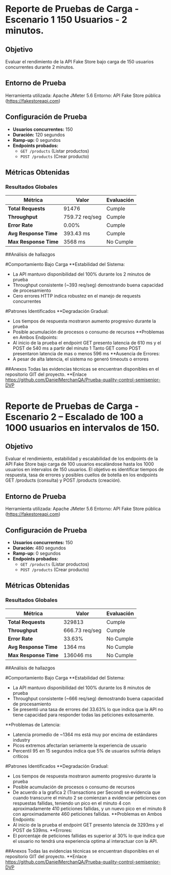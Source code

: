 # Reporte de Pruebas de Carga - Escenario 1 150 Usuarios - 2 minutos.

## Objetivo
Evaluar el rendimiento de la API Fake Store bajo carga de 150 usuarios concurrentes durante 2 minutos.
## Entorno de Prueba
Herramienta utilizada: Apache JMeter 5.6
Entorno: API Fake Store pública (https://fakestoreapi.com)

## Configuración de Prueba
- **Usuarios concurrentes:** 150
- **Duración:** 120 segundos
- **Ramp-up:** 0 segundos
- **Endpoints probados:**
  - `GET /products` (Listar productos)
  - `POST /products` (Crear producto)

## Métricas Obtenidas

### Resultados Globales
| Métrica | Valor | Evaluación |
|---------|-------|------------|
| **Total Requests** | 91476 | Cumple|
| **Throughput** | 759.72 req/seg | Cumple |
| **Error Rate** | 0.00% | Cumple |
| **Avg Response Time** | 393.43 ms | Cumple |
| **Max Response Time** | 3568 ms | No Cumple |

##Análisis de hallazgos

#Comportamiento Bajo Carga
**Estabilidad del Sistema:
- La API mantuvo disponibilidad del 100% durante los 2 minutos de prueba
-  Throughput consistente (~393 req/seg) demostrando buena capacidad de procesamiento
-  Cero errores HTTP indica robustez en el manejo de requests concurrentes

#Patrones Identificados
**Degradación Gradual:
- Los tiempos de respuesta mostraron aumento progresivo durante la prueba
- Posible acumulación de procesos o consumo de recursos
**Problemas en Ambos Endpoints:
- Al inicio de la prueba el endpoint GET presento latencia de 610 ms y el POST de 540 ms a partir del minuto 1 Tanto GET como POST presentaron latencia de mas o menos 596 ms
**Ausencia de Errores:
- A pesar de alta latencia, el sistema no generó timeouts o errores

##Anexos
Todas las evidencias técnicas se encuentran disponibles en el repositorio GIT del proyecto.
**Enlace
https://github.com/DanielMerchanQA/Prueba-quality-control-semisenior-DVP

# Reporte de Pruebas de Carga - Escenario 2 –  Escalado de 100 a 1000 usuarios en intervalos de 150.

## Objetivo
Evaluar el rendimiento, estabilidad y escalabilidad de los endpoints de la API Fake Store bajo carga de 100 usuarios escalándose hasta los 1000 usuarios en intervalos de 150 usuarios. El objetivo es identificar tiempos de respuesta, tasa de errores y posibles cuellos de botella en los endpoints GET /products (consulta) y POST /products (creación).
## Entorno de Prueba
Herramienta utilizada: Apache JMeter 5.6
Entorno: API Fake Store pública (https://fakestoreapi.com)

## Configuración de Prueba
- **Usuarios concurrentes:** 150
- **Duración:** 480 segundos
- **Ramp-up:** 0 segundos
- **Endpoints probados:**
  - `GET /products` (Listar productos)
  - `POST /products` (Crear producto)

## Métricas Obtenidas

### Resultados Globales
| Métrica | Valor | Evaluación |
|---------|-------|------------|
| **Total Requests** | 329813 | Cumple|
| **Throughput** | 666.73 req/seg | Cumple |
| **Error Rate** | 33.63% | No Cumple |
| **Avg Response Time** | 1364 ms | No Cumple |
| **Max Response Time** | 136046 ms | No Cumple |

##Análisis de hallazgos

#Comportamiento Bajo Carga
**Estabilidad del Sistema:
- La API mantuvo disponibilidad del 100% durante los 8 minutos de prueba
- Throughput consistente (~666 req/seg) demostrando buena capacidad de procesamiento
- Se presentó una tasa de errores del 33.63% lo que indica que la API no tiene capacidad para responder todas las peticiones exitosamente.

**Problemas de Latencia:
-  Latencia promedio de ~1364 ms está muy por encima de estándares industry
-  Picos extremos  afectarían seriamente la experiencia de usuario
-  Percentil 95 en 15 segundos indica que 5% de usuarios sufriría delays críticos

#Patrones Identificados
**Degradación Gradual:
- Los tiempos de respuesta mostraron aumento progresivo durante la prueba
- Posible acumulación de procesos o consumo de recursos
- De acuerdo a la grafica 2 (Transactions per Second) se evidencia que cuando transcurre el minuto 2 se comienzan a evidenciar peticiones con respuestas fallidas, teniendo un pico en el minuto 4 con aproximadamente 410 peticiones fallidas, y un nuevo pico en el minuto 8 con aproximadamente 460 peticiones fallidas.
**Problemas en Ambos Endpoints:
- Al inicio de la prueba el endpoint GET presento latencia de 3293ms y el POST de 539ms.
**Errores:
- El porcentaje de peticiones fallidas es superior al 30% lo que indica que el usuario no tendrá una experiencia optima al interactuar con la API.

##Anexos
Todas las evidencias técnicas se encuentran disponibles en el repositorio GIT del proyecto.
**Enlace
https://github.com/DanielMerchanQA/Prueba-quality-control-semisenior-DVP

